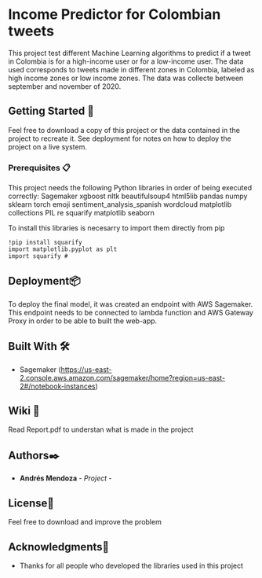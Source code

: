 # Income Predictor for Colombian tweets

This project test different Machine Learning algorithms to predict if a tweet in Colombia is for a high-income user or for a low-income user.
The data used corresponds to tweets made in different zones in Colombia, labeled as high income zones or low income zones. The data was collecte between september and november of 2020.


## Getting Started 🚀

Feel free to download a copy of this project or the data contained in the project to recreate it.
See deployment for notes on how to deploy the project on a live system.


### Prerequisites 📋

This project needs the following Python libraries in order of being executed correctly:
Sagemaker
xgboost
nltk
beautifulsoup4
html5lib
pandas
numpy
sklearn
torch
emoji
sentiment_analysis_spanish
wordcloud
matplotlib
collections
PIL
re
squarify
matplotlib
seaborn

To install this libraries is necesarry to import them directly from pip

```
!pip install squarify
import matplotlib.pyplot as plt
import squarify #
```


## Deployment📦

To deploy the final model, it was created an endpoint with AWS Sagemaker. This endpoint needs to be connected to lambda function and AWS Gateway Proxy in order to be able to built the web-app.

## Built With 🛠️

* Sagemaker (https://us-east-2.console.aws.amazon.com/sagemaker/home?region=us-east-2#/notebook-instances) 


## Wiki 📖

Read Report.pdf to understan what is made in the project


## Authors✒️


* **Andrés Mendoza** - *Project* -



## License📄

Feel free to download and improve the problem

## Acknowledgments🎁

* Thanks for all people who developed the libraries used in this project


